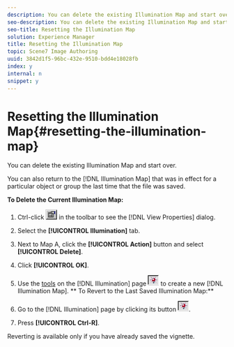 ```yaml
---
description: You can delete the existing Illumination Map and start over.
seo-description: You can delete the existing Illumination Map and start over.
seo-title: Resetting the Illumination Map
solution: Experience Manager
title: Resetting the Illumination Map
topic: Scene7 Image Authoring
uuid: 3842d1f5-96bc-432e-9510-bdd4e18028fb
index: y
internal: n
snippet: y
---
```


# Resetting the Illumination Map{#resetting-the-illumination-map}

You can delete the existing Illumination Map and start over.

You can also return to the [!DNL Illumination Map] that was in effect for a particular object or group the last time that the file was saved.

**To Delete the Current Illumination Map:** 

1. Ctrl-click ![](assets/finger.png) in the toolbar to see the [!DNL View Properties] dialog.
1. Select the **[!UICONTROL Illumination]** tab.
1. Next to Map A, click the **[!UICONTROL Action]** button and select **[!UICONTROL Delete]**.
1. Click **[!UICONTROL OK]**.
1. Use the [tools](../../c-vat-work-illum-pg/c-vat-abt-illum-pg/c-vat-abt-illum-pg.md#concept-1be06b3c0416437088e7cbbba48b3e5f) on the [!DNL Illumination] page ![](assets/illum_button.png) to create a new [!DNL Illumination Map].
** To Revert to the Last Saved Illumination Map:**

1. Go to the [!DNL Illumination] page by clicking its button ![](assets/illum_button.png). 

1. Press **[!UICONTROL Ctrl-R]**.

Reverting is available only if you have already saved the vignette. 
